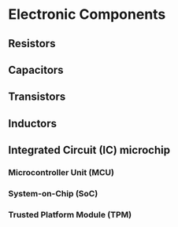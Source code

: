 # Electronic Components

## Resistors

## Capacitors

## Transistors

## Inductors


## Integrated Circuit (IC) microchip

### Microcontroller Unit (MCU)

### System-on-Chip (SoC)

### Trusted Platform Module (TPM)

